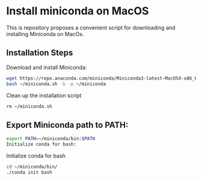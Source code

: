 # Install miniconda on MacOS

This is repository proposes a convenient script for downloading and installing Miniconda on MacOs. 

## Installation Steps
Download and install Miniconda:

```sh
wget https://repo.anaconda.com/miniconda/Miniconda3-latest-MacOSX-x86_64.sh -O ~/miniconda.sh
bash ~/miniconda.sh -b -p ~/miniconda
```
Clean up the installation script  

```sh
rm ~/miniconda.sh
```

## Export Miniconda path to PATH:

```sh
export PATH=~/miniconda/bin:$PATH
Initialize conda for bash:
```
Initialize conda for bash

```sh
cd ~/miniconda/bin/
./conda init bash
```